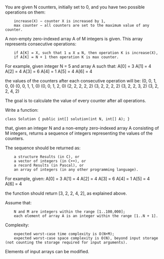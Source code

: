 

You are given N counters, initially set to 0, and you have two possible operations on them:

        increase(X) − counter X is increased by 1,
        max counter − all counters are set to the maximum value of any counter.

A non-empty zero-indexed array A of M integers is given. This array represents consecutive operations:

        if A[K] = X, such that 1 ≤ X ≤ N, then operation K is increase(X),
        if A[K] = N + 1 then operation K is max counter.

For example, given integer N = 5 and array A such that:
    A[0] = 3
    A[1] = 4
    A[2] = 4
    A[3] = 6
    A[4] = 1
    A[5] = 4
    A[6] = 4

the values of the counters after each consecutive operation will be:
    (0, 0, 1, 0, 0)
    (0, 0, 1, 1, 0)
    (0, 0, 1, 2, 0)
    (2, 2, 2, 2, 2)
    (3, 2, 2, 2, 2)
    (3, 2, 2, 3, 2)
    (3, 2, 2, 4, 2)

The goal is to calculate the value of every counter after all operations.

Write a function:

    class Solution { public int[] solution(int N, int[] A); }

that, given an integer N and a non-empty zero-indexed array A consisting of M integers, returns a sequence of integers representing the values of the counters.

The sequence should be returned as:

        a structure Results (in C), or
        a vector of integers (in C++), or
        a record Results (in Pascal), or
        an array of integers (in any other programming language).

For example, given:
    A[0] = 3
    A[1] = 4
    A[2] = 4
    A[3] = 6
    A[4] = 1
    A[5] = 4
    A[6] = 4

the function should return [3, 2, 2, 4, 2], as explained above.

Assume that:

        N and M are integers within the range [1..100,000];
        each element of array A is an integer within the range [1..N + 1].

Complexity:

        expected worst-case time complexity is O(N+M);
        expected worst-case space complexity is O(N), beyond input storage (not counting the storage required for input arguments).

Elements of input arrays can be modified.
